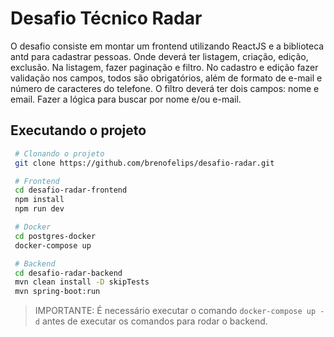 # Desafio Técnico Radar

 O desafio consiste em montar um frontend utilizando ReactJS e a biblioteca antd para cadastrar pessoas. Onde deverá ter listagem, criação, edição, exclusão. Na listagem, fazer paginação e filtro. No cadastro e edição fazer validação nos campos, todos são obrigatórios, além de formato de e-mail e número de caracteres do telefone. O filtro deverá ter dois campos: nome e email. Fazer a lógica para buscar por nome e/ou e-mail.

## Executando o projeto
 
 ```bash 
  # Clonando o projeto
  git clone https://github.com/brenofelips/desafio-radar.git

  # Frontend
  cd desafio-radar-frontend
  npm install
  npm run dev

  # Docker
  cd postgres-docker
  docker-compose up

  # Backend
  cd desafio-radar-backend
  mvn clean install -D skipTests
  mvn spring-boot:run
 ```

> IMPORTANTE: É necessário executar o comando `docker-compose up -d` antes de executar os comandos para rodar o backend.